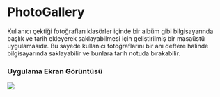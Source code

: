 # PhotoGallery

Kullanıcı çektiği fotoğrafları klasörler içinde bir albüm gibi bilgisayarında başlık ve tarih ekleyerek saklayabilmesi için geliştirilmiş bir masaüstü uygulamasıdır. Bu sayede kullanıcı fotoğraflarını bir anı deftere halinde bilgisayarında saklayabilir ve bunlara tarih notuda bırakabilir.

### Uygulama Ekran Görüntüsü
![](https://github.com/user-attachments/assets/d42b315c-0f79-48e8-8550-e3a03d7df21b)
